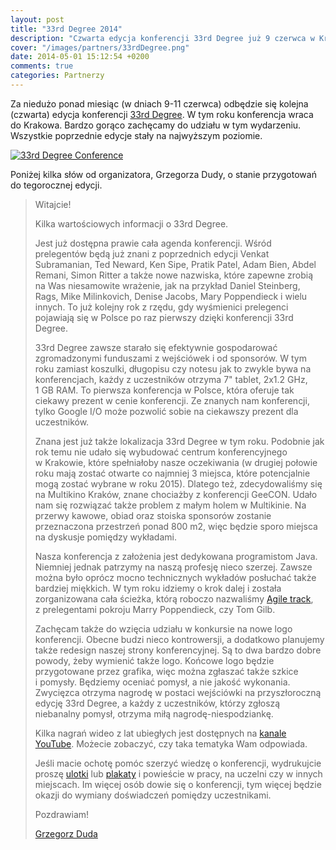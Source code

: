 ```yaml
---
layout: post
title: "33rd Degree 2014"
description: "Czwarta edycja konferencji 33rd Degree już 9 czerwca w Krakowie."
cover: "/images/partners/33rdDegree.png"
date: 2014-05-01 15:12:54 +0200
comments: true
categories: Partnerzy
---
```

Za niedużo ponad miesiąc (w dniach 9-11 czerwca) odbędzie się kolejna (czwarta) edycja konferencji <a href="http://2014.33degree.org" target="_blank">33rd Degree</a>. W&nbsp;tym roku konferencja wraca do Krakowa. Bardzo gorąco zachęcamy do udziału w&nbsp;tym wydarzeniu. Wszystkie poprzednie edycje stały na&nbsp;najwyższym poziomie.

<div class="row text-center">
  <div class="col-md-12">
    <a class="no-text-decoration" href="http://33degree.org" target="_blank">
      <img class="no-border" src="{{ root_url }}/images/partners/33rdDegree.png" alt="33rd Degree Conference" />
    </a>
  </div>
</div>

Poniżej kilka słów od organizatora, Grzegorza Dudy, o&nbsp;stanie przygotowań do&nbsp;tegorocznej edycji.<!--more-->

<blockquote>
<p>Witajcie!</p>
<p>Kilka wartościowych informacji o&nbsp;33rd Degree.</p>
<p>Jest już dostępna prawie cała agenda konferencji. Wśród prelegentów będą już znani z&nbsp;poprzednich edycji Venkat Subramanian, Ted Neward, Ken Sipe, Pratik Patel, Adam Bien, Abdel Remani, Simon Ritter a&nbsp;także nowe nazwiska, które zapewne zrobią na Was niesamowite wrażenie, jak na przykład Daniel Steinberg, Rags, Mike Milinkovich, Denise Jacobs, Mary Poppendieck i&nbsp;wielu innych. To już kolejny rok z&nbsp;rzędu, gdy wyśmienici prelegenci pojawiają się w&nbsp;Polsce po raz pierwszy dzięki konferencji 33rd Degree.</p>
<p>33rd Degree zawsze starało się efektywnie gospodarować zgromadzonymi funduszami z&nbsp;wejściówek i&nbsp;od sponsorów. W&nbsp;tym roku zamiast koszulki, długopisu czy notesu jak to zwykle bywa na konferencjach, każdy z&nbsp;uczestników otrzyma 7"&nbsp;tablet, 2x1.2&nbsp;GHz, 1&nbsp;GB&nbsp;RAM. To&nbsp;pierwsza konferencja w&nbsp;Polsce, która oferuje tak ciekawy prezent w&nbsp;cenie konferencji. Ze znanych nam konferencji, tylko Google I/O może pozwolić sobie na&nbsp;ciekawszy prezent dla uczestników.</p>
<p>Znana jest już także lokalizacja 33rd Degree w&nbsp;tym roku. Podobnie jak rok temu nie udało się wybudować centrum konferencyjnego w&nbsp;Krakowie, które spełniałoby nasze oczekiwania (w&nbsp;drugiej połowie roku mają zostać otwarte co najmniej 3&nbsp;miejsca, które potencjalnie mogą zostać wybrane w roku 2015). Dlatego też, zdecydowaliśmy się na Multikino Kraków, znane chociażby z&nbsp;konferencji GeeCON. Udało nam się rozwiązać także problem z&nbsp;małym holem w Multikinie. Na przerwy kawowe, obiad oraz stoiska sponsorów zostanie przeznaczona przestrzeń ponad 800 m2, więc będzie sporo miejsca na dyskusje pomiędzy wykładami.</p>
<p>Nasza konferencja z&nbsp;założenia jest dedykowana programistom Java. Niemniej jednak patrzymy na naszą profesję nieco szerzej. Zawsze można było oprócz mocno technicznych wykładów posłuchać także bardziej miękkich. W&nbsp;tym roku idziemy o krok dalej i&nbsp;została zorganizowana cała ścieżka, którą roboczo nazwaliśmy <a href="http://2014.33degree.org/main/agileTrack" target="_blank">Agile track</a>, z&nbsp;prelegentami pokroju Marry Poppendieck, czy Tom Gilb.</p>
<p>Zachęcam także do wzięcia udziału w&nbsp;konkursie na nowe logo konferencji. Obecne budzi nieco kontrowersji, a&nbsp;dodatkowo planujemy także redesign naszej strony konferencyjnej. Są to dwa bardzo dobre powody, żeby wymienić także logo. Końcowe logo będzie przygotowane przez grafika, więc można zgłaszać także szkice i&nbsp;pomysły. Będziemy oceniać pomysł, a&nbsp;nie jakość wykonania. Zwycięzca otrzyma nagrodę w&nbsp;postaci wejściówki na przyszłoroczną edycję 33rd Degree, a&nbsp;każdy z&nbsp;uczestników, którzy zgłoszą niebanalny pomysł, otrzyma miłą nagrodę-niespodziankę.</p>
<p>Kilka nagrań wideo z&nbsp;lat ubiegłych jest dostępnych na <a href="https://www.youtube.com/user/33rdDegreeConference" target="_blank">kanale YouTube</a>. Możecie zobaczyć, czy taka tematyka Wam odpowiada.</p>
<p>Jeśli macie ochotę pomóc szerzyć wiedzę o&nbsp;konferencji, wydrukujcie proszę <a href="http://2014.33degree.org/download/33rdDegree2014Flyer.pdf" target="_blank">ulotki</a> lub <a href="http://2014.33degree.org/download/33rdDegree2014Poster.pdf" target="_blank">plakaty</a> i&nbsp;powieście w pracy, na uczelni czy w&nbsp;innych miejscach. Im więcej osób dowie się o&nbsp;konferencji, tym więcej będzie okazji do&nbsp;wymiany doświadczeń pomiędzy uczestnikami.</p>
<p>Pozdrawiam!</p>
<p><a href="http://www.dworld.pl/page/show/Grzegorz_Duda/" target="_blank">Grzegorz Duda</a></p>
</blockquote>